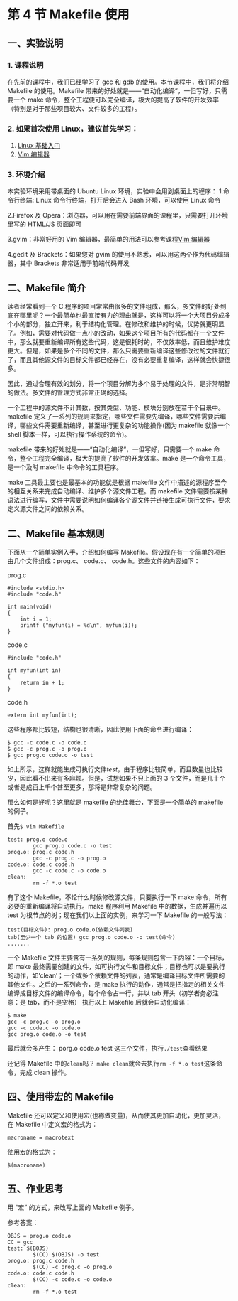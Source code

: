 # 第 4 节 Makefile 使用

## 一、实验说明

### 1\. 课程说明

在先前的课程中，我们已经学习了 gcc 和 gdb 的使用。本节课程中，我们将介绍 Makefile 的使用。Makefile 带来的好处就是——“自动化编译”，一但写好，只需要一个 make 命令，整个工程便可以完全编译，极大的提高了软件的开发效率（特别是对于那些项目较大、文件较多的工程）。

### 2\. 如果首次使用 Linux，建议首先学习：

1.  [Linux 基础入门](http://www.shiyanlou.com/courses/1)
2.  [Vim 编辑器](http://www.shiyanlou.com/courses/2)

### 3\. 环境介绍

本实验环境采用带桌面的 Ubuntu Linux 环境，实验中会用到桌面上的程序： 1.命令行终端: Linux 命令行终端，打开后会进入 Bash 环境，可以使用 Linux 命令

2.Firefox 及 Opera：浏览器，可以用在需要前端界面的课程里，只需要打开环境里写的 HTML/JS 页面即可

3.gvim：非常好用的 Vim 编辑器，最简单的用法可以参考课程[Vim 编辑器](http://www.shiyanlou.com/courses/2)

4.gedit 及 Brackets：如果您对 gvim 的使用不熟悉，可以用这两个作为代码编辑器，其中 Brackets 非常适用于前端代码开发

## 二、Makefile 简介

读者经常看到一个 C 程序的项目常常由很多的文件组成，那么，多文件的好处到底在哪里呢？一个最简单也最直接有力的理由就是，这样可以将一个大项目分成多个小的部分，独立开来，利于结构化管理。在修改和维护的时候，优势就更明显了。例如，需要对代码做一点小的改动，如果这个项目所有的代码都在一个文件中，那么就要重新编译所有这些代码，这是很耗时的，不仅效率低，而且维护难度更大。但是，如果是多个不同的文件，那么只需要重新编译这些修改过的文件就行了，而且其他源文件的目标文件都已经存在，没有必要重复编译，这样就会快捷很多。

因此，通过合理有效的划分，将一个项目分解为多个易于处理的文件，是非常明智的做法。多文件的管理方式非常正确的选择。

一个工程中的源文件不计其数，按其类型、功能、模块分别放在若干个目录中。makefile 定义了一系列的规则来指定，哪些文件需要先编译，哪些文件需要后编译，哪些文件需要重新编译，甚至进行更复杂的功能操作(因为 makefile 就像一个 shell 脚本一样，可以执行操作系统的命令)。

makefile 带来的好处就是——“自动化编译”，一但写好，只需要一个 make 命令，整个工程完全编译，极大的提高了软件的开发效率。make 是一个命令工具，是一个及时 makefile 中命令的工具程序。

make 工具最主要也是最基本的功能就是根据 makefile 文件中描述的源程序至今的相互关系来完成自动编译、维护多个源文件工程。而 makefile 文件需要按某种语法进行编写，文件中需要说明如何编译各个源文件并链接生成可执行文件，要求定义源文件之间的依赖关系。

## 二、Makefile 基本规则

下面从一个简单实例入手，介绍如何编写 Makefile。假设现在有一个简单的项目由几个文件组成：prog.c、 code.c、 code.h。这些文件的内容如下：

prog.c

```
#include <stdio.h>
#include "code.h"

int main(void)
{
    int i = 1;      
    printf ("myfun(i) = %d\n", myfun(i));
} 
```

code.c

```
#include "code.h"

int myfun(int in)
{
    return in + 1;
} 
```

code.h

```
extern int myfun(int); 
```

这些程序都比较短，结构也很清晰，因此使用下面的命令进行编译：

```
$ gcc -c code.c -o code.o
$ gcc -c prog.c -o prog.o
$ gcc prog.o code.o -o test 
```

如上所示，这样就能生成可执行文件*test*，由于程序比较简单，而且数量也比较少，因此看不出来有多麻烦。但是，试想如果不只上面的 3 个文件，而是几十个或者是成百上千个甚至更多，那将是非常复杂的问题。

那么如何是好呢？这里就是 makefile 的绝佳舞台，下面是一个简单的 makefile 的例子。

首先`$ vim Makefile`

```
test: prog.o code.o
        gcc prog.o code.o -o test
prog.o: prog.c code.h
        gcc -c prog.c -o prog.o
code.o: code.c code.h
        gcc -c code.c -o code.o
clean:
        rm -f *.o test 
```

有了这个 Makefile，不论什么时候修改源文件，只要执行一下 make 命令，所有必要的重新编译将自动执行。make 程序利用 Makefile 中的数据，生成并遍历以 test 为根节点的树；现在我们以上面的实例，来学习一下 Makefile 的一般写法：

```
test(目标文件): prog.o code.o(依赖文件列表)
tab(至少一个 tab 的位置) gcc prog.o code.o -o test(命令)
....... 
```

一个 Makefile 文件主要含有一系列的规则，每条规则包含一下内容：一个目标，即 make 最终需要创建的文件，如可执行文件和目标文件；目标也可以是要执行的动作，如‘clean’；一个或多个依赖文件的列表，通常是编译目标文件所需要的其他文件。之后的一系列命令，是 make 执行的动作，通常是把指定的相关文件编译成目标文件的编译命令，每个命令占一行，并以 tab 开头（初学者务必注意：是 tab，而不是空格） 执行以上 Makefile 后就会自动化编译：

```
$ make
gcc -c prog.c -o prog.o
gcc -c code.c -o code.o
gcc prog.o code.o -o test 
```

最后就会多产生： porg.o code.o test 这三个文件，执行`./test`查看结果

还记得 Makefile 中的`clean`吗？ `make clean`就会去执行`rm -f *.o test`这条命令，完成 clean 操作。

## 四、使用带宏的 Makefile

Makefile 还可以定义和使用宏(也称做变量)，从而使其更加自动化，更加灵活，在 Makefile 中定义宏的格式为：

```
macroname = macrotext 
```

使用宏的格式为：

```
$(macroname) 
```

## 五、作业思考

用 “宏” 的方式，来改写上面的 Makefile 例子。

参考答案：

```
OBJS = prog.o code.o
CC = gcc
test: $(BOJS)
        $(CC) $(OBJS) -o test
prog.o: prog.c code.h
        $(CC) -c prog.c -o prog.o
code.o: code.c code.h
        $(CC) -c code.c -o code.o
clean:
        rm -f *.o test 
```